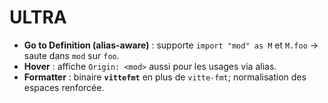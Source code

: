 
# ULTRA

- **Go to Definition (alias-aware)** : supporte `import "mod" as M` et `M.foo` → saute dans `mod` sur `foo`.
- **Hover** : affiche `Origin: <mod>` aussi pour les usages via alias.
- **Formatter** : binaire **`vittefmt`** en plus de `vitte-fmt`; normalisation des espaces renforcée.
